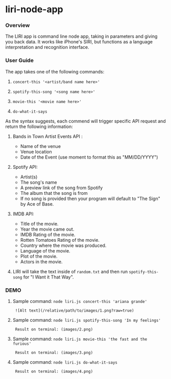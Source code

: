 # liri-node-app


### Overview

The LIRI app is command line node app, taking in parameters and giving you back data. It works like iPhone's SIRI, but functions as a language interpretation and recognition interface.


### User Guide

The app takes one of the following commands:

1. `concert-this '<artist/band name here>'`

2. `spotify-this-song '<song name here>'`

3. `movie-this '<movie name here>'`

4. `do-what-it-says`

As the syntax suggests, each commend will trigger specific API request and return the following information:

1. Bands in Town Artist Events API : 

    * Name of the venue
    * Venue location
    * Date of the Event (use moment to format this as "MM/DD/YYYY")

2. Spotify API:

    * Artist(s)
    * The song's name
    * A preview link of the song from Spotify
    * The album that the song is from
    * If no song is provided then your program will default to "The Sign" by Ace of Base.

3.  IMDB API:

    * Title of the movie.
    * Year the movie came out.
    * IMDB Rating of the movie.
    * Rotten Tomatoes Rating of the movie.
    * Country where the movie was produced.
    * Language of the movie.
    * Plot of the movie.
    * Actors in the movie.
    
4. LIRI will take the text inside of `random.txt` and then run `spotify-this-song` for "I Want it That Way".


### DEMO 

1. Sample command:  `node liri.js concert-this 'ariana grande'`
        
        ![Alt text](/relative/path/to/images/1.png?raw=true)

2. Sample command:  `node liri.js spotify-this-song 'In my feelings'`

        Result on terminal: (images/2.png)

3. Sample command:  `node liri.js movie-this 'the fast and the furious'`

        Result on terminal: (images/3.png)
        
4. Sample command:  `node liri.js do-what-it-says`
        
        Result on terminal: (images/4.png)


